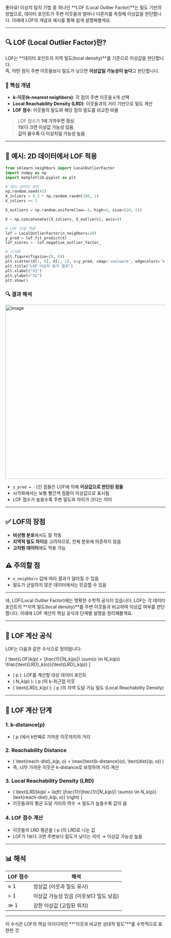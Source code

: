 좋아요! 이상치 탐지 기법 중 하나인 **LOF (Local Outlier Factor)**는 밀도 기반의 방법으로, 데이터 포인트가 주변 이웃들과 얼마나 다른지를 측정해 이상값을 판단합니다. 아래에 LOF의 개념과 예시를 통해 쉽게 설명해볼게요.

---

## 🔍 LOF (Local Outlier Factor)란?

LOF는 **데이터 포인트의 지역 밀도(local density)**를 기준으로 이상값을 판단합니다.  
즉, 어떤 점이 주변 이웃들보다 밀도가 낮으면 **이상값일 가능성이 높다**고 판단합니다.

### 📌 핵심 개념

- **k-이웃(k-nearest neighbors)**: 각 점의 주변 이웃을 k개 선택
- **Local Reachability Density (LRD)**: 이웃들과의 거리 기반으로 밀도 계산
- **LOF 점수**: 이웃들의 밀도와 해당 점의 밀도를 비교한 비율

> LOF 점수가 **1에 가까우면 정상**,  
> **1보다 크면 이상값 가능성 있음**,  
> **값이 클수록 더 이상치일 가능성 높음**

---

## 🧪 예시: 2D 데이터에서 LOF 적용

```python
from sklearn.neighbors import LocalOutlierFactor
import numpy as np
import matplotlib.pyplot as plt

# 예시 데이터 생성
np.random.seed(42)
X_inliers = 0.3 * np.random.randn(100, 2)
X_inliers += 2

X_outliers = np.random.uniform(low=-4, high=4, size=(10, 2))

X = np.concatenate([X_inliers, X_outliers], axis=0)

# LOF 모델 적용
lof = LocalOutlierFactor(n_neighbors=20)
y_pred = lof.fit_predict(X)
lof_scores = -lof.negative_outlier_factor_

# 시각화
plt.figure(figsize=(8, 6))
plt.scatter(X[:, 0], X[:, 1], c=y_pred, cmap='coolwarm', edgecolors='k')
plt.title("LOF 이상치 탐지 결과")
plt.xlabel("X1")
plt.ylabel("X2")
plt.show()
```

### 🔍 결과 해석
<img width="689" height="547" alt="image" src="https://github.com/user-attachments/assets/31835fdc-ca67-429d-9917-e32b2688be41" />


- `y_pred = -1`인 점들은 LOF에 의해 **이상값으로 판단된 점들**
- 시각화에서는 보통 빨간색 점들이 이상값으로 표시됨
- LOF 점수가 높을수록 주변 밀도와 차이가 크다는 의미

---

## ✅ LOF의 장점

- **비선형 분포**에서도 잘 작동
- **지역적 밀도 차이**를 고려하므로, 전체 분포에 의존하지 않음
- **고차원 데이터**에도 적용 가능

## ⚠️ 주의할 점

- `n_neighbors` 값에 따라 결과가 달라질 수 있음
- 밀도가 균일하지 않은 데이터에서는 민감할 수 있음

---

네, LOF(Local Outlier Factor)에는 명확한 수학적 공식이 있습니다. LOF는 각 데이터 포인트의 **지역 밀도(local density)**를 주변 이웃들과 비교하여 이상값 여부를 판단합니다. 아래에 LOF 계산의 핵심 공식과 단계별 설명을 정리해볼게요.

---

## 📐 LOF 계산 공식

LOF는 다음과 같은 수식으로 정의됩니다:

\[
\text{LOF}_k(p) = \frac{1}{|N_k(p)|} \sum_{o \in N_k(p)} \frac{\text{LRD}_k(o)}{\text{LRD}_k(p)}
\]

- \( p \): LOF를 계산할 대상 데이터 포인트
- \( N_k(p) \): \( p \)의 k-최근접 이웃
- \( \text{LRD}_k(p) \): \( p \)의 지역 도달 가능 밀도 (Local Reachability Density)

---

## 🧠 LOF 계산 단계

### 1. **k-distance(p)**  
- \( p \)에서 k번째로 가까운 이웃까지의 거리

### 2. **Reachability Distance**  
- \( \text{reach-dist}_k(p, o) = \max(\text{k-distance}(o), \text{dist}(p, o)) \)  
- 즉, 너무 가까운 이웃은 k-distance로 보정하여 거리 계산

### 3. **Local Reachability Density (LRD)**  
- \( \text{LRD}_k(p) = \left( \frac{1}{\frac{1}{|N_k(p)|} \sum_{o \in N_k(p)} \text{reach-dist}_k(p, o)} \right) \)  
- 이웃들과의 평균 도달 거리의 역수 → 밀도가 높을수록 값이 큼

### 4. **LOF 점수 계산**  
- 이웃들의 LRD 평균을 \( p \)의 LRD로 나눈 값  
- LOF가 1보다 크면 주변보다 밀도가 낮다는 의미 → 이상값 가능성 높음

---

## 📊 해석

| LOF 점수 | 해석 |
|----------|------|
| ≈ 1      | 정상값 (이웃과 밀도 유사) |
| > 1      | 이상값 가능성 있음 (이웃보다 밀도 낮음) |
| ≫ 1      | 강한 이상값 (고립된 위치) |

---

이 수식은 LOF의 핵심 아이디어인 **"이웃과 비교한 상대적 밀도"**를 수학적으로 표현한 것
